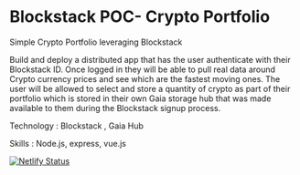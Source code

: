 # Blockstack POC- Crypto Portfolio
Simple Crypto Portfolio leveraging Blockstack

Build and deploy a distributed app that has the user authenticate with their Blockstack ID. Once logged in they will be able to pull real data around Crypto currency prices and see which are the fastest moving ones. The user will be allowed to select and store a quantity of crypto as part of their portfolio which is stored in their own Gaia storage hub that was made available to them during the Blockstack signup process.

Technology : Blockstack , Gaia Hub

Skills : Node.js, express, vue.js

[![Netlify Status](https://api.netlify.com/api/v1/badges/b0e4748e-a661-43e4-ab0f-7e9bfdffe7f1/deploy-status)](https://app.netlify.com/sites/cryptoportfolio/deploys)
